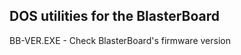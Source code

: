 **DOS utilities for the BlasterBoard**
--------------------------------------

BB-VER.EXE - Check BlasterBoard's firmware version